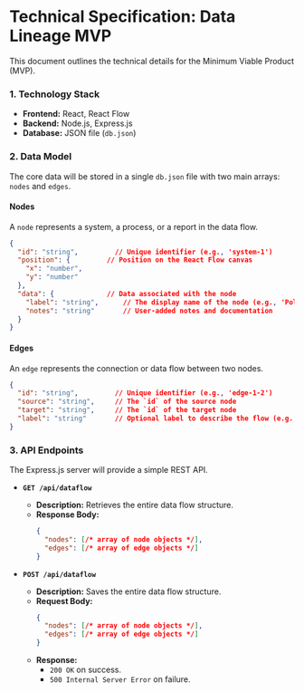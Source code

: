# Technical Specification: Data Lineage MVP

This document outlines the technical details for the Minimum Viable Product (MVP).

### 1. Technology Stack

- **Frontend:** React, React Flow
- **Backend:** Node.js, Express.js
- **Database:** JSON file (`db.json`)

### 2. Data Model

The core data will be stored in a single `db.json` file with two main arrays: `nodes` and `edges`.

#### Nodes

A `node` represents a system, a process, or a report in the data flow.

```json
{
  "id": "string",         // Unique identifier (e.g., 'system-1')
  "position": {         // Position on the React Flow canvas
    "x": "number",
    "y": "number"
  },
  "data": {             // Data associated with the node
    "label": "string",      // The display name of the node (e.g., 'PolicyCenter')
    "notes": "string"       // User-added notes and documentation
  }
}
```

#### Edges

An `edge` represents the connection or data flow between two nodes.

```json
{
  "id": "string",         // Unique identifier (e.g., 'edge-1-2')
  "source": "string",     // The `id` of the source node
  "target": "string",     // The `id` of the target node
  "label": "string"       // Optional label to describe the flow (e.g., 'Sum all')
}
```

### 3. API Endpoints

The Express.js server will provide a simple REST API.

- **`GET /api/dataflow`**
  - **Description:** Retrieves the entire data flow structure.
  - **Response Body:**
    ```json
    {
      "nodes": [/* array of node objects */],
      "edges": [/* array of edge objects */]
    }
    ```

- **`POST /api/dataflow`**
  - **Description:** Saves the entire data flow structure.
  - **Request Body:**
    ```json
    {
      "nodes": [/* array of node objects */],
      "edges": [/* array of edge objects */]
    }
    ```
  - **Response:**
    - `200 OK` on success.
    - `500 Internal Server Error` on failure.
